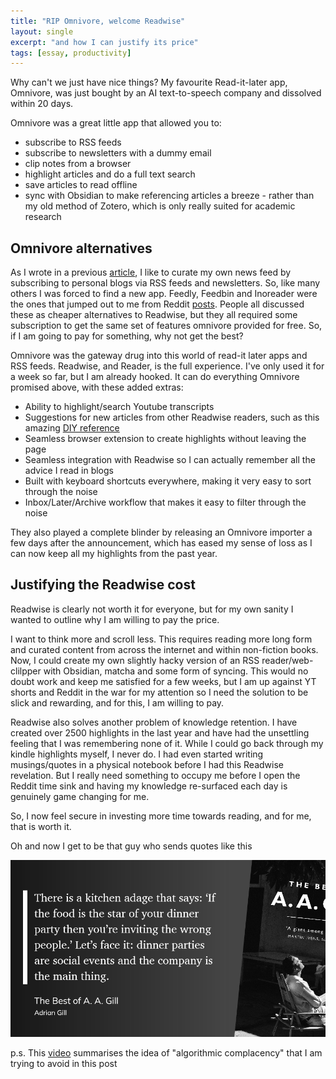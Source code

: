 ```yaml
---
title: "RIP Omnivore, welcome Readwise"
layout: single
excerpt: "and how I can justify its price"
tags: [essay, productivity]
---
```


Why can't we just have nice things? My favourite Read-it-later app, Omnivore, was just bought by an AI text-to-speech company and dissolved within 20 days. 

Omnivore was a great little app that allowed you to:
- subscribe to RSS feeds
- subscribe to newsletters with a dummy email
- clip notes from a browser
- highlight articles and do a full text search
- save articles to read offline
- sync with Obsidian to make referencing articles a breeze - rather than my old method of Zotero, which is only really suited for academic research

## Omnivore alternatives

As I wrote in a previous [article](https://www.ronanlaker.com/there-are-other-ways-to-search-the-internet/), I like to curate my own news feed by subscribing to personal blogs via RSS feeds and newsletters. So, like many others I was forced to find a new app. Feedly, Feedbin and Inoreader were the ones that jumped out to me from Reddit [posts](https://www.reddit.com/r/rss/comments/yngcr3/looking_for_a_replacement_to_feedly/). People all discussed these as cheaper alternatives to Readwise, but they all required some subscription to get the same set of features omnivore provided for free. So, if I am going to pay for something, why not get the best?

Omnivore was the gateway drug into this world of read-it later apps and RSS feeds. Readwise, and Reader, is the full experience. I've only used it for a week so far, but I am already hooked. It can do everything Omnivore promised above, with these added extras:
- Ability to highlight/search Youtube transcripts
- Suggestions for new articles from other Readwise readers, such as this amazing [DIY reference](https://readwise-assets.s3.amazonaws.com/media/wisereads/articles/make-it-yourself-1000-useful-t/MIY.pdf) 
- Seamless browser extension to create highlights without leaving the page
- Seamless integration with Readwise so I can actually remember all the advice I read in blogs
- Built with keyboard shortcuts everywhere, making it very easy to sort through the noise
- Inbox/Later/Archive workflow that makes it easy to filter through the noise

They also played a complete blinder by releasing an Omnivore importer a few days after the announcement, which has eased my sense of loss as I can now keep all my highlights from the past year.

## Justifying the Readwise cost

Readwise is clearly not worth it for everyone, but for my own sanity I wanted to outline why I am willing to pay the price.

I want to think more and scroll less. This requires reading more long form and curated content from across the internet and within non-fiction books. Now, I could create my own slightly hacky version of an RSS reader/web-clilpper with Obsidian, matcha and some form of syncing. This would no doubt work and keep me satisfied for a few weeks, but I am up against YT shorts and Reddit in the war for my attention so I need the solution to be slick and rewarding, and for this, I am willing to pay.

Readwise also solves another problem of knowledge retention. I have created over 2500 highlights in the last year and have had the unsettling feeling that I was remembering none of it. While I could go back through my kindle highlights myself, I never do. I had even started writing musings/quotes in a physical notebook before I had this Readwise revelation. But I really need something to occupy me before I open the Reddit time sink and having my knowledge re-surfaced each day is genuinely game changing for me. 

So, I now feel secure in investing more time towards reading, and for me, that is worth it. 

Oh and now I get to be that guy who sends quotes like this

![](/images/Gill_quote.png)


p.s. This [video](https://youtube.com/watch?v=QEJpZjg8GuA&si=jhi7DEhxzIiyKger) summarises the idea of "algorithmic complacency" that I am trying to avoid in this post


